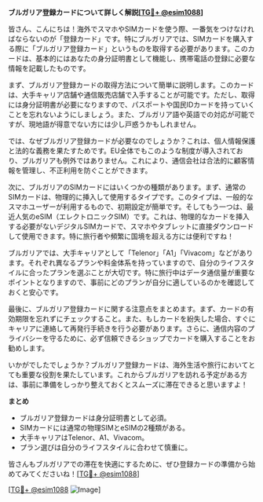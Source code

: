 **ブルガリア登録カードについて詳しく解説[[TG💪+ @esim1088](https://t.me/s/esim1088)]**

皆さん、こんにちは！海外でスマホやSIMカードを使う際、一番気をつけなければならないのが「登録カード」です。特にブルガリアでは、SIMカードを購入する際に「ブルガリア登録カード」というものを取得する必要があります。このカードは、基本的にはあなたの身分証明書として機能し、携帯電話の登録に必要な情報を記載したものです。

まず、ブルガリア登録カードの取得方法について簡単に説明します。このカードは、大手キャリア店舗や通信販売店舗で入手することが可能です。ただし、取得には身分証明書が必要になりますので、パスポートや国民IDカードを持っていくことを忘れないようにしましょう。また、ブルガリア語や英語での対応が可能ですが、現地語が得意でない方には少し戸惑うかもしれません。

では、なぜブルガリア登録カードが必要なのでしょうか？これは、個人情報保護と法的な義務を果たすためです。EU全体でもこのような制度が導入されており、ブルガリアも例外ではありません。これにより、通信会社は合法的に顧客情報を管理し、不正利用を防ぐことができます。

次に、ブルガリアのSIMカードにはいくつかの種類があります。まず、通常のSIMカードは、物理的に挿入して使用するタイプです。このタイプは、一般的なスマホユーザーが利用するもので、初期設定が簡単です。そしてもう一つは、最近人気のeSIM（エレクトロニックSIM）です。これは、物理的なカードを挿入する必要がないデジタルSIMカードで、スマホやタブレットに直接ダウンロードして使用できます。特に旅行者や頻繁に国境を超える方には便利ですね！

ブルガリアでは、大手キャリアとして「Telenor」「A1」「Vivacom」などがあります。それぞれ異なるプランや料金体系を持っていますので、自分のライフスタイルに合ったプランを選ぶことが大切です。特に旅行中はデータ通信量が重要なポイントとなりますので、事前にどのプランが自分に適しているのかを確認しておくと安心です。

最後に、ブルガリア登録カードに関する注意点をまとめます。まず、カードの有効期限を忘れずにチェックすること。また、もしカードを紛失した場合、すぐにキャリアに連絡して再発行手続きを行う必要があります。さらに、通信内容のプライバシーを守るために、必ず信頼できるショップでカードを購入することをお勧めします。

いかがでしたでしょうか？ブルガリア登録カードは、海外生活や旅行においてとても重要な役割を果たしています。これからブルガリアを訪れる予定がある方は、事前に準備をしっかり整えておくとスムーズに滞在できると思いますよ！

**まとめ**
- ブルガリア登録カードは身分証明書として必須。
- SIMカードには通常の物理SIMとeSIMの2種類がある。
- 大手キャリアはTelenor、A1、Vivacom。
- プラン選びは自分のライフスタイルに合わせて慎重に。

皆さんもブルガリアでの滞在を快適にするために、ぜひ登録カードの準備から始めてみてくださいね！[[TG💪+ @esim1088](https://t.me/s/esim1088)]

[[TG💪+ @esim1088](https://t.me/s/esim1088) ![Image](https://i.postimg.cc/Y0z9fWf4/image.png)]